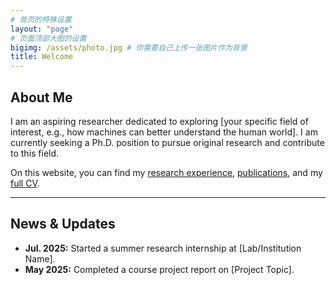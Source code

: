 ```yaml
---
# 首页的特殊设置
layout: "page"
# 页面顶部大图的设置
bigimg: /assets/photo.jpg # 你需要自己上传一张图片作为背景
title: Welcome
---
```


## About Me

I am an aspiring researcher dedicated to exploring [your specific field of interest, e.g., how machines can better understand the human world]. I am currently seeking a Ph.D. position to pursue original research and contribute to this field.

On this website, you can find my [research experience](/research), [publications](/publications), and my [full CV](/assets/pdf/CV.pdf).

---

## News & Updates

* **Jul. 2025:** Started a summer research internship at [Lab/Institution Name].
* **May 2025:** Completed a course project report on [Project Topic].